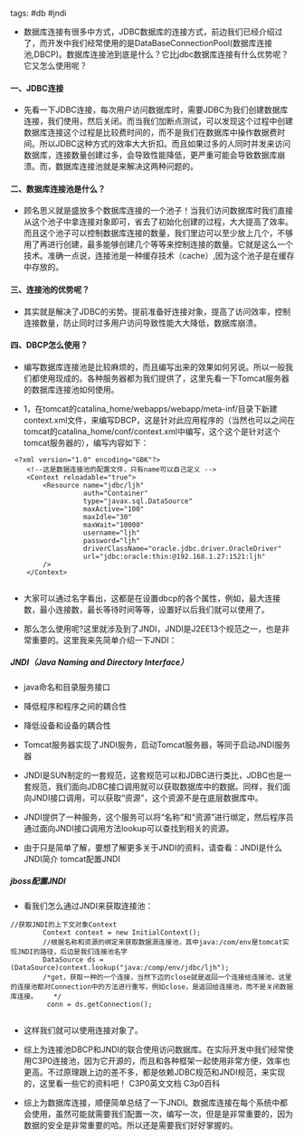 tags: #db #jndi

- 数据库连接有很多中方式，JDBC数据库的连接方式，前边我们已经介绍过了，而开发中我们经常使用的是DataBaseConnectionPool(数据库连接池,DBCP)。数据库连接池到底是什么？它比jdbc数据库连接有什么优势呢？它又怎么使用呢？

#### 一、JDBC连接 

- 先看一下JDBC连接，每次用户访问数据库时，需要JDBC为我们创建数据库连接，我们使用，然后关闭。而当我们加断点测试，可以发现这个过程中创建数据库连接这个过程是比较费时间的，而不是我们在数据库中操作数据费时间。所以JDBC这种方式的效率大大折扣。而且如果过多的人同时并发来访问数据库，连接数量创建过多，会导致性能降低，更严重可能会导致数据库崩溃。而，数据库连接池就是来解决这两种问题的。

 

#### 二、数据库连接池是什么？

- 顾名思义就是盛放多个数据库连接的一个池子！当我们访问数据库时我们直接从这个池子中拿连接对象即可，省去了初始化创建的过程，大大提高了效率。而且这个池子可以控制数据库连接的数量，我们里边可以至少放上几个，不够用了再进行创建，最多能够创建几个等等来控制连接的数量。它就是这么一个技术。准确一点说，连接池是一种缓存技术（cache）,因为这个池子是在缓存中存放的。



####  三、连接池的优势呢？

- 其实就是解决了JDBC的劣势。提前准备好连接对象，提高了访问效率，控制连接数量，防止同时过多用户访问导致性能大大降低，数据库崩溃。



#### 四、DBCP怎么使用？

- 编写数据库连接池是比较麻烦的，而且编写出来的效果如何另说。所以一般我们都使用现成的。各种服务器都为我们提供了，这里先看一下Tomcat服务器的数据库连接池如何使用。



-  1，在tomcat的catalina_home/webapps/webapp/meta-inf/目录下新建context.xml文件，来编写DBCP，这是针对此应用程序的（当然也可以之间在tomcat的catalina_home/conf/context.xml中编写，这个这个是针对这个tomcat服务器的），编写内容如下：

```
 <?xml version="1.0" encoding="GBK"?>  
    <!--这是数据连接池的配置文件，只有name可以自己定义 -->  
    <Context reloadable="true">  
        <Resource name="jdbc/ljh"   
                  auth="Container"   
                  type="javax.sql.DataSource"  
                  maxActive="100"   
                  maxIdle="30"   
                  maxWait="10000"   
                  username="ljh"   
                  password="ljh"  
                  driverClassName="oracle.jdbc.driver.OracleDriver"   
                  url="jdbc:oracle:thin:@192.168.1.27:1521:ljh"   
        />  
    </Context>  
 
```

- 大家可以通过名字看出，这都是在设置dbcp的各个属性，例如，最大连接数，最小连接数，最长等待时间等等，设置好以后我们就可以使用了。



 - 那么怎么使用呢?这里就涉及到了JNDI，JNDI是J2EE13个规范之一，也是非常重要的。这里我来先简单介绍一下JNDI：

##### JNDI（Java Naming and Directory Interface） 
- java命名和目录服务接口
- 降低程序和程序之间的耦合性
- 降低设备和设备的耦合性
- Tomcat服务器实现了JNDI服务，启动Tomcat服务器，等同于启动JNDI服务器
- JNDI是SUN制定的一套规范，这套规范可以和JDBC进行类比，JDBC也是一套规范，我们面向JDBC接口调用就可以获取数据库中的数据。同样，我们面向JNDI接口调用，可以获取“资源”，这个资源不是在底层数据库中。
- JNDI提供了一种服务，这个服务可以将“名称”和“资源”进行绑定，然后程序员通过面向JNDI接口调用方法lookup可以查找到相关的资源。
 

- 由于只是简单了解，要想了解更多关于JNDI的资料，请查看：JNDI是什么  JNDI简介  tomcat配置JNDI  

##### jboss配置JNDI
 

- 看我们怎么通过JNDI来获取连接池：

```
//获取JNDI的上下文对象Context  
        Context context = new InitialContext();  
        //根据名称和资源的绑定来获取数据源连接池，其中java:/com/env是tomcat实现JNDI的路径，后边是我们连接池名字  
        DataSource ds = (DataSource)context.lookup("java:/comp/env/jdbc/ljh");   
        /*get，获取一种的一个连接，当然下边的close就是返回一个连接给连接池，这里的连接池都对Connection中的方法进行重写，例如close，是返回给连接池，而不是关闭数据库连接。    */
         conn = ds.getConnection();  
 
```
- 这样我们就可以使用连接对象了。

 

- 综上为连接池DBCP和JNDI的联合使用访问数据库。在实际开发中我们经常使用C3P0连接池，因为它开源的，而且和各种框架一起使用非常方便，效率也更高。不过原理跟上边的差不多，都是依赖JDBC规范和JNDI规范，来实现的，这里看一些它的资料吧！  C3P0英文文档   C3p0百科

 

- 综上为数据库连接，顺便简单总结了一下JNDI。数据库连接在每个系统中都会使用，虽然可能就需要我们配置一次，编写一次，但是是非常重要的，因为数据的安全是非常重要的哈。所以还是需要我们好好掌握的。

